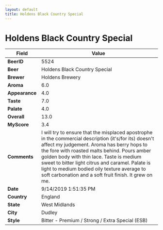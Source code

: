 ```yaml
---
layout: default
title: Holdens Black Country Special
---
```


# Holdens Black Country Special

| Field         | Value     |
|---------------|-----------|
| **BeerID** | 5524 |
| **Beer** | Holdens Black Country Special |
| **Brewer** | Holdens Brewery |
| **Aroma** | 6.0 |
| **Appearance** | 4.0 |
| **Taste** | 7.0 |
| **Palate** | 4.0 |
| **Overall** | 13.0 |
| **MyScore** | 3.4 |
| **Comments** | I will try to ensure that the misplaced apostrophe in the commercial description (it's/for its) doesn't affect my judgement. Aroma has berry hops to the fore with roasted malts behind. Pours amber golden body with thin lace.  Taste is medium sweet to bitter light citrus and caramel. Palate is light to medium bodied oily texture average to soft carbonation and a soft fruit finish. It grew on me. |
| **Date** | 9/14/2019 1:51:35 PM |
| **Country** | England |
| **State** | West Midlands |
| **City** | Dudley |
| **Style** | Bitter - Premium / Strong / Extra Special (ESB) |
